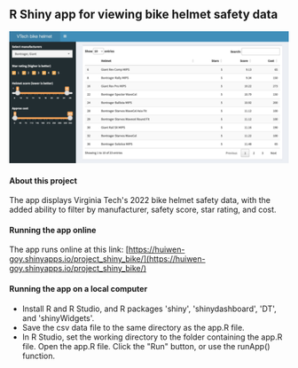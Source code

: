 ## R Shiny app for viewing bike helmet safety data ##
![](UI.jpg)

#### About this project ####
The app displays Virginia Tech's 2022 bike helmet safety data, with the added ability to filter by manufacturer, safety score, star rating, and cost. 

#### Running the app online ####
The app runs online at this link:
[https://huiwen-goy.shinyapps.io/project_shiny_bike/](https://huiwen-goy.shinyapps.io/project_shiny_bike/)

#### Running the app on a local computer ####
* Install R and R Studio, and R packages 'shiny', 'shinydashboard', 'DT', and 'shinyWidgets'.
* Save the csv data file to the same directory as the app.R file.
* In R Studio, set the working directory to the folder containing the app.R file. Open the app.R file. Click the "Run" button, or use the runApp() function.
